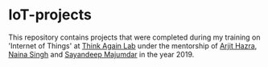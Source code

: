 # IoT-projects
This repository contains projects that were completed during my training on 'Internet of Things' at [Think Again Lab](https://www.thinkagainlab.com/) under the mentorship of [Arjit Hazra](https://www.linkedin.com/in/thinkerarijithajra/), [Naina Singh](https://www.linkedin.com/in/thinkernaina/) and [Sayandeep Majumdar](https://www.linkedin.com/in/connectwithsayandeep/) in the year 2019.  
